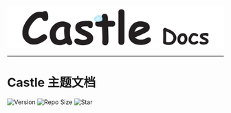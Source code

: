 ![Banner](../../static/img/banner-docs.png)

------

# Castle 主题文档

![Version](https://img.shields.io/github/v/release/ohmyga233/castle-Typecho-Theme?color=%2342b983&style=for-the-badge)
![Repo Size](https://img.shields.io/github/repo-size/ohmyga233/castle-Typecho-Theme?color=%2342b983&style=for-the-badge)
![Star](https://img.shields.io/github/stars/ohmyga233/castle-Typecho-Theme?color=%2342b983&style=for-the-badge)